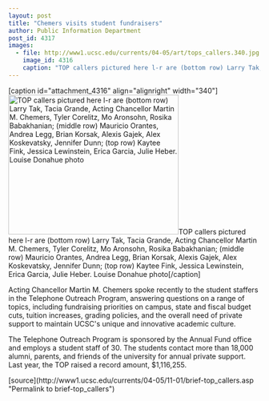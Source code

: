 ```yaml
---
layout: post
title: "Chemers visits student fundraisers"
author: Public Information Department
post_id: 4317
images:
  - file: http://www1.ucsc.edu/currents/04-05/art/tops_callers.340.jpg
    image_id: 4316
    caption: "TOP callers pictured here l-r are (bottom row) Larry Tak, Tacia Grande, Acting Chancellor Martin M. Chemers, Tyler Corelitz, Mo Aronsohn, Rosika Babakhanian; (middle row) Mauricio Orantes, Andrea Legg, Brian Korsak, Alexis Gajek, Alex Koskevatsky, Jennifer Dunn; (top row) Kaytee Fink, Jessica Lewinstein, Erica Garcia, Julie Heber. Louise Donahue photo"
---
```


[caption id="attachment_4316" align="alignright" width="340"]<a href="http://localhost/mysite/wp-content/uploads/2004/11/tops_callers.340.jpg"><img class="size-full wp-image-4316" src="http://localhost/mysite/wp-content/uploads/2004/11/tops_callers.340.jpg" alt="TOP callers pictured here l-r are (bottom row) Larry Tak, Tacia Grande, Acting Chancellor Martin M. Chemers, Tyler Corelitz, Mo Aronsohn, Rosika Babakhanian; (middle row) Mauricio Orantes, Andrea Legg, Brian Korsak, Alexis Gajek, Alex Koskevatsky, Jennifer Dunn; (top row) Kaytee Fink, Jessica Lewinstein, Erica Garcia, Julie Heber. Louise Donahue photo" width="340" height="279" /></a>TOP callers pictured here l-r are (bottom row) Larry Tak, Tacia Grande, Acting Chancellor Martin M. Chemers, Tyler Corelitz, Mo Aronsohn, Rosika Babakhanian; (middle row) Mauricio Orantes, Andrea Legg, Brian Korsak, Alexis Gajek, Alex Koskevatsky, Jennifer Dunn; (top row) Kaytee Fink, Jessica Lewinstein, Erica Garcia, Julie Heber. Louise Donahue photo[/caption]
<a name="content" id="content"></a>
<p>
  Acting Chancellor Martin M. Chemers spoke recently to the student staffers in the Telephone Outreach Program, answering questions on a range of topics, including fundraising priorities on campus, state and fiscal budget cuts, tuition increases, grading policies, and the overall need of private support to maintain UCSC's unique and innovative academic culture.
</p>
<p>
  The Telephone Outreach Program is sponsored by the Annual Fund office and employs a student staff of 30. The students contact more than 18,000 alumni, parents, and friends of the university for annual private support. Last year, the TOP raised a record amount, $1,116,255.
</p>
<form>

</form>
<p>

</p>
[source](http://www1.ucsc.edu/currents/04-05/11-01/brief-top_callers.asp "Permalink to brief-top_callers")
